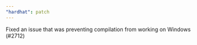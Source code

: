 ```yaml
---
"hardhat": patch
---
```


Fixed an issue that was preventing compilation from working on Windows (#2712)
